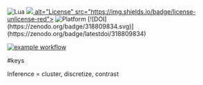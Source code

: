 <img alt="Lua" src="https://img.shields.io/badge/lua-v5.4-blue">
<a href="https://github.com/timm/keys/blob/master/LICENSE.md"><img
<img src="https://img.shields.io/badge/purpose-ai%20,%20se-blueviolet">
alt="License" src="https://img.shields.io/badge/license-unlicense-red"></a>
<img alt="Platform" src="https://img.shields.io/badge/platform-osx%20,%20linux-lightgrey">
[![DOI](https://zenodo.org/badge/318809834.svg)](https://zenodo.org/badge/latestdoi/318809834)

[![example workflow](https://github.com/timm/keys/actions/workflows/unit-test.yml/badge.svg)](https://github.com/timm/keys/actions)

#keys

Inference = cluster, discretize, contrast
